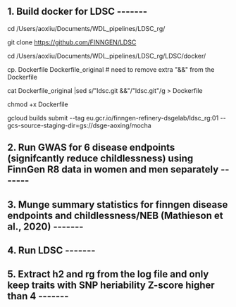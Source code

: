 
## 1. Build docker for LDSC -------

cd /Users/aoxliu/Documents/WDL_pipelines/LDSC_rg/

git clone https://github.com/FINNGEN/LDSC



cd  /Users/aoxliu/Documents/WDL_pipelines/LDSC_rg/LDSC/docker/

cp. Dockerfile Dockerfile_original          # need to remove extra "&&" from the Dockerfile

cat Dockerfile_original |sed s/"ldsc.git &&"/"ldsc.git"/g > Dockerfile

chmod +x Dockerfile 

gcloud builds submit --tag  eu.gcr.io/finngen-refinery-dsgelab/ldsc_rg:01  --gcs-source-staging-dir=gs://dsge-aoxing/mocha



## 2. Run GWAS for 6 disease endpoints (signifcantly reduce childlessness) using FinnGen R8 data in women and men separately -------




## 3. Munge summary statistics for finngen disease endpoints and childlessness/NEB (Mathieson et al., 2020) -------



## 4. Run LDSC -------


## 5. Extract h2 and rg from the log file and only keep traits with SNP heriability Z-score higher than 4 -------


